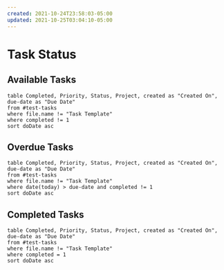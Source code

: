 ```yaml
---
created: 2021-10-24T23:58:03-05:00
updated: 2021-10-25T03:04:10-05:00
---
```


# Task Status
## Available Tasks

```dataview
table Completed, Priority, Status, Project, created as "Created On", due-date as "Due Date"
from #test-tasks
where file.name != "Task Template"
where completed != 1
sort doDate asc
```

## Overdue Tasks
```dataview
table Completed, Priority, Status, Project, created as "Created On", due-date as "Due Date"
from #test-tasks
where file.name != "Task Template"
where date(today) > due-date and completed != 1
sort doDate asc
```

## Completed Tasks

```dataview
table Completed, Priority, Status, Project, created as "Created On", due-date as "Due Date"
from #test-tasks
where file.name != "Task Template"
where completed = 1
sort doDate asc
```

